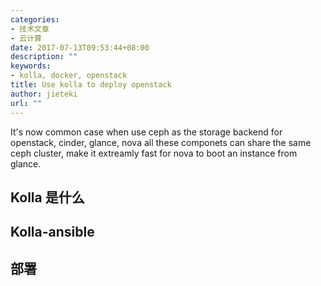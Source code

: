 ```yaml
---
categories:
- 技术文章
- 云计算
date: 2017-07-13T09:53:44+08:00
description: ""
keywords:
- kolla, docker, openstack
title: Use kolla to deploy openstack
author: jieteki
url: ""
---
```


It's now common case when use ceph as the storage backend for openstack,
cinder, glance, nova all these componets can share the same ceph cluster, make it extreamly fast for nova to boot an
instance from glance.

<!--more-->


## Kolla 是什么

## Kolla-ansible

## 部署

